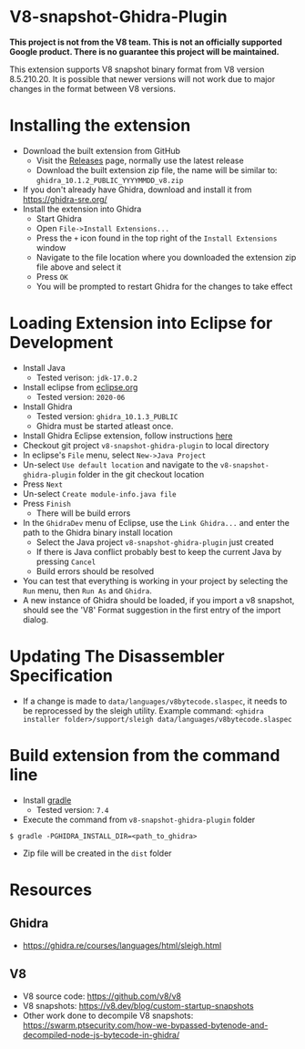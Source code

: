 
# V8-snapshot-Ghidra-Plugin

**This project is not from the V8 team. This is not an officially supported Google product. There is no guarantee this project will be maintained.**

This extension supports V8 snapshot binary format from V8 version 8.5.210.20. It is possible that newer versions will not work due to major changes in the format between V8 versions. 

# Installing the extension

* Download the built extension from GitHub
  * Visit the [Releases](../../releases) page, normally use the latest release
  * Download the built extension zip file, the name will be similar to:
    `ghidra_10.1.2_PUBLIC_YYYYMMDD_v8.zip`
* If you don't already have Ghidra, download and install it from
  https://ghidra-sre.org/
* Install the extension into Ghidra
  * Start Ghidra
  * Open `File->Install Extensions...`
  * Press the `+` icon found in the top right of the `Install Extensions` window
  * Navigate to the file location where you downloaded the extension zip file
    above and select it
  * Press `OK`
  * You will be prompted to restart Ghidra for the changes to take effect

# Loading Extension into Eclipse for Development
* Install Java
  * Tested verison: `jdk-17.0.2`
* Install eclipse from [eclipse.org](https://www.eclipse.org/downloads/)
  * Tested version: `2020-06`
* Install Ghidra
  * Tested version: `ghidra_10.1.3_PUBLIC`
  * Ghidra must be started atleast once.
* Install Ghidra Eclipse extension, follow instructions [here](https://ghidra-sre.org/InstallationGuide.html#Extensions)
* Checkout git project `v8-snapshot-ghidra-plugin` to local directory
* In eclipse's `File` menu, select `New->Java Project`
* Un-select `Use default location` and navigate to the `v8-snapshot-ghidra-plugin` folder in the git checkout location
* Press `Next`
* Un-select `Create module-info.java file`
* Press `Finish`
  * There will be build errors
* In the `GhidraDev` menu of Eclipse, use the `Link Ghidra...` and enter the path to the Ghidra binary install location
  * Select the Java project `v8-snapshot-ghidra-plugin` just created
  * If there is Java conflict probably best to keep the current Java by pressing
    `Cancel`
  * Build errors should be resolved
* You can test that everything is working in your project by selecting the `Run` menu, then `Run As` and `Ghidra`.
* A new instance of Ghidra should be loaded, if you import a v8 snapshot, should see the 'V8' Format suggestion in the first entry of the import dialog.

# Updating The Disassembler Specification

* If a change is made to `data/languages/v8bytecode.slaspec`, it needs to be reprocessed by the sleigh utility. Example command: `<ghidra installer folder>/support/sleigh data/languages/v8bytecode.slaspec`

# Build extension from the command line

* Install [gradle](https://gradle.org/)
  * Tested version: `7.4`
* Execute the command from `v8-snapshot-ghidra-plugin` folder
```
$ gradle -PGHIDRA_INSTALL_DIR=<path_to_ghidra>
```
* Zip file will be created in the `dist` folder

# Resources

## Ghidra
* https://ghidra.re/courses/languages/html/sleigh.html

## V8
* V8 source code: https://github.com/v8/v8
* V8 snapshots: https://v8.dev/blog/custom-startup-snapshots
* Other work done to decompile V8 snapshots: https://swarm.ptsecurity.com/how-we-bypassed-bytenode-and-decompiled-node-js-bytecode-in-ghidra/
